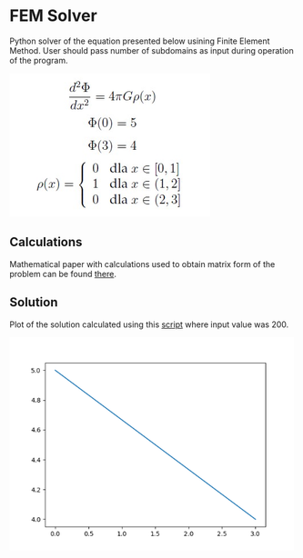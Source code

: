 # FEM Solver
Python solver of the equation presented below usining Finite Element Method.
User should pass number of subdomains as input during operation of the program.

![equation](equation.jpg)

## Calculations

Mathematical paper with calculations used to obtain matrix form of the problem can be found [there](calculations_paper.pdf).

## Solution
Plot of the solution calculated using this [script](solver.py) where input value was 200.

<img src="plot.png" alt="plot" width="500"/>
